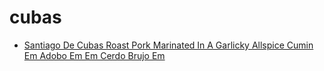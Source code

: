 # cubas

 * [Santiago De Cubas Roast Pork Marinated In A Garlicky Allspice Cumin Em Adobo Em Em Cerdo Brujo Em](index/s/santiago-de-cubas-roast-pork-marinated-in-a-garlicky-allspice-cumin-em-adobo-em-em-cerdo-brujo-em-51203240.json)
